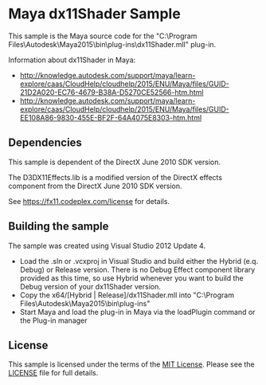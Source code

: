 Maya dx11Shader Sample
======================

This sample is the Maya source code for the "C:\Program Files\Autodesk\Maya2015\bin\plug-ins\dx11Shader.mll" plug-in.

Information about dx11Shader in Maya:

  - http://knowledge.autodesk.com/support/maya/learn-explore/caas/CloudHelp/cloudhelp/2015/ENU/Maya/files/GUID-21D2A020-EC76-4679-B38A-D5270CE52566-htm.html
  - http://knowledge.autodesk.com/support/maya/learn-explore/caas/CloudHelp/cloudhelp/2015/ENU/Maya/files/GUID-EE108A86-9830-455E-BF2F-64A4075E8303-htm.html



Dependencies
--------------------
This sample is dependent of the DirectX June 2010 SDK version. 

The D3DX11Effects.lib is a modified version of the DirectX effects component from the DirectX June 2010 SDK version. 

See https://fx11.codeplex.com/license for details.


Building the sample
---------------------------

The sample was created using Visual Studio 2012 Update 4.

  - Load the .sln or .vcxproj in Visual Studio and build either the Hybrid (e.q. Debug) or Release version. There is no Debug Effect component library provided as this time, so use Hybrid whenever you want to build the Debug version of your dx11Shader version.
  - Copy the x64/[Hybrid | Release]/dx11Shader.mll into "C:\Program Files\Autodesk\Maya2015\bin\plug-ins\"
  - Start Maya and load the plug-in in Maya via the loadPlugin command or the Plug-in manager
  

## License

This sample is licensed under the terms of the [MIT License](http://opensource.org/licenses/MIT). Please see the [LICENSE](LICENSE) file for full details.
